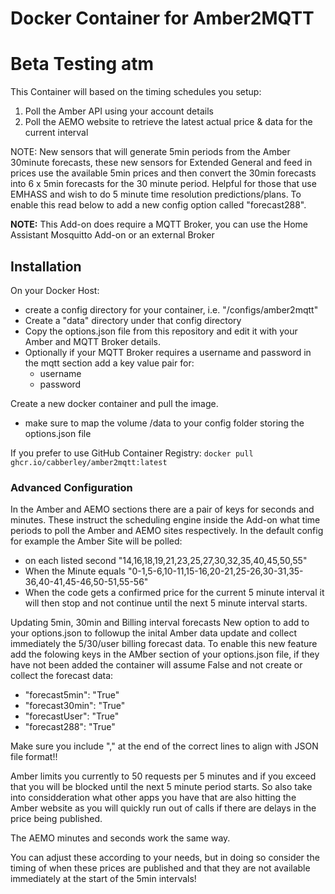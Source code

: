 # Docker Container for Amber2MQTT

# Beta Testing atm

This Container will based on the timing schedules you setup:
1. Poll the Amber API using your account details
2. Poll the AEMO website to retrieve the latest actual price & data for the current interval

NOTE: New sensors that will generate 5min periods from the Amber 30minute forecasts, these new sensors for Extended General and feed in prices use the available 5min prices and then convert the 30min forecasts into 6 x 5min forecasts for the 30 minute period. Helpful for those that use EMHASS and wish to do 5 minute time resolution predictions/plans. To enable this read below to add a new config option called "forecast288".

**NOTE:** This Add-on does require a MQTT Broker, you can use the Home Assistant Mosquitto Add-on or an external Broker

## Installation
On your Docker Host:

- create a config directory for your container, i.e. "/configs/amber2mqtt"
- Create a "data" directory under that config directory
- Copy the options.json file from this repository and edit it with your Amber and MQTT Broker details.
- Optionally if your MQTT Broker requires a username and password in the mqtt section add a key value pair for:
   - username
   - password
  

Create a new docker container and pull the image.
- make sure to map the volume /data to your config folder storing the options.json file

If you prefer to use GitHub Container Registry:
`docker pull ghcr.io/cabberley/amber2mqtt:latest`

### Advanced Configuration

In the Amber and AEMO sections there are a pair of keys for seconds and minutes. These instruct the scheduling engine inside the Add-on what time periods to poll the Amber and AEMO sites respectively.
In the default config for example the Amber Site will be polled:
 - on each listed second "14,16,18,19,21,23,25,27,30,32,35,40,45,50,55"
 - When the Minute equals "0-1,5-6,10-11,15-16,20-21,25-26,30-31,35-36,40-41,45-46,50-51,55-56"
 - When the code gets a confirmed price for the current 5 minute interval it will then stop and not continue until the next 5 minute interval starts.

Updating 5min, 30min and Billing interval forecasts
New option to add to your options.json to followup the inital Amber data update and collect immediately the 5/30/user billing forecast data.
To enable this new feature add the folowing keys in the AMber section of your options.json file, if they have not been added the container will assume False and not create or collect the forecast data:
   - "forecast5min": "True"
   - "forecast30min": "True"
   - "forecastUser": "True"
   - "forecast288": "True"

Make sure you include "," at the end of the correct lines to align with JSON file format!!

Amber limits you currently to 50 requests per 5 minutes and if you exceed that you will be blocked until the next 5 minute period starts. So also take into considderation what other apps you have that are also hitting the Amber website as you will quickly run out of calls if there are delays in the price being published.

The AEMO minutes and seconds work the same way.

You can adjust these according to your needs, but in doing so consider the timing of when these prices are published and that they are not available immediately at the start of the 5min intervals!

